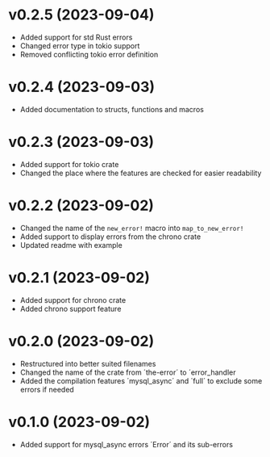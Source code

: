 # v0.2.5 (2023-09-04)
- Added support for std Rust errors
- Changed error type in tokio support 
- Removed conflicting tokio error definition

# v0.2.4 (2023-09-03)
- Added documentation to structs, functions and macros

# v0.2.3 (2023-09-03)
- Added support for tokio crate
- Changed the place where the features are checked for easier readability

# v0.2.2 (2023-09-02)
- Changed the name of the `new_error!` macro into `map_to_new_error!`
- Added support to display errors from the chrono crate
- Updated readme with example

# v0.2.1 (2023-09-02)
- Added support for chrono crate
- Added chrono support feature

# v0.2.0 (2023-09-02)
- Restructured into better suited filenames
- Changed the name of the crate from ´the-error´ to ´error_handler
- Added the compilation features ´mysql_async´ and ´full´ to exclude some errors if needed

# v0.1.0 (2023-09-02)
- Added support for mysql_async errors ´Error´ and its sub-errors